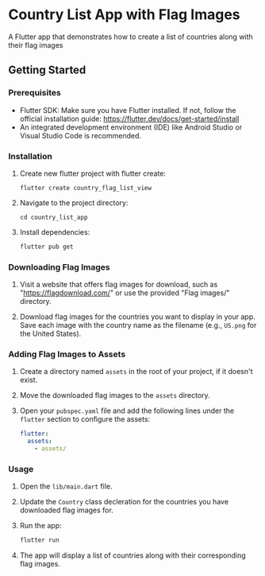 # Country List App with Flag Images

A Flutter app that demonstrates how to create a list of countries along with their flag images

## Getting Started

### Prerequisites

- Flutter SDK: Make sure you have Flutter installed. If not, follow the official installation guide: https://flutter.dev/docs/get-started/install
- An integrated development environment (IDE) like Android Studio or Visual Studio Code is recommended.

### Installation

1. Create new flutter project with flutter create:
   ```
   flutter create country_flag_list_view
   ```

2. Navigate to the project directory:
   ```
   cd country_list_app
   ```

3. Install dependencies:
   ```sh
   flutter pub get
   ```

### Downloading Flag Images

1. Visit a website that offers flag images for download, such as "https://flagdownload.com/" or use the provided "Flag images/" directory.

2. Download flag images for the countries you want to display in your app. Save each image with the country name as the filename (e.g., `US.png` for the United States).

### Adding Flag Images to Assets

1. Create a directory named `assets` in the root of your project, if it doesn't exist.

2. Move the downloaded flag images to the `assets` directory.

3. Open your `pubspec.yaml` file and add the following lines under the `flutter` section to configure the assets:
   
   ```yaml
   flutter:
     assets:
       - assets/
   ```

### Usage

1. Open the `lib/main.dart` file.

2. Update the `Country` class decleration for the countries you have downloaded flag images for.

3. Run the app:
   ```sh
   flutter run
   ```

4. The app will display a list of countries along with their corresponding flag images.
